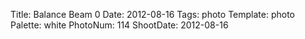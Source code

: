 Title: Balance Beam 0
Date: 2012-08-16
Tags: photo
Template: photo
Palette: white
PhotoNum: 114
ShootDate: 2012-08-16
